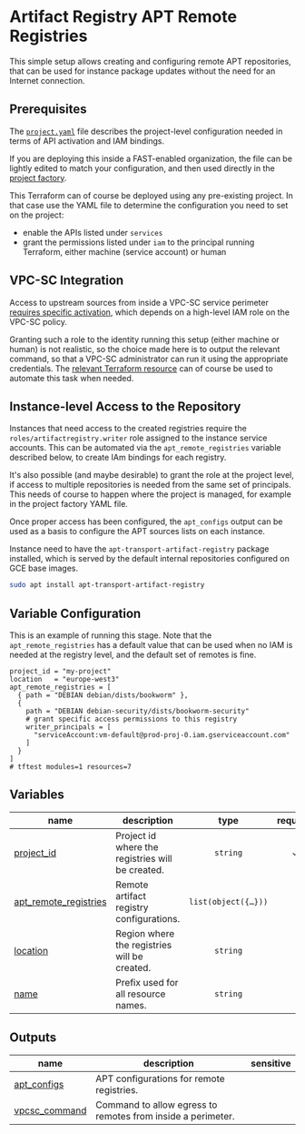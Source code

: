 # Artifact Registry APT Remote Registries

This simple setup allows creating and configuring remote APT repositories, that can be used for instance package updates without the need for an Internet connection.

## Prerequisites

The [`project.yaml`](./project.yaml) file describes the project-level configuration needed in terms of API activation and IAM bindings.

If you are deploying this inside a FAST-enabled organization, the file can be lightly edited to match your configuration, and then used directly in the [project factory](../../stages/2-project-factory/).

This Terraform can of course be deployed using any pre-existing project. In that case use the YAML file to determine the configuration you need to set on the project:

- enable the APIs listed under `services`
- grant the permissions listed under `iam` to the principal running Terraform, either machine (service account) or human

## VPC-SC Integration

Access to upstream sources from inside a VPC-SC service perimeter [requires specific activation](https://cloud.google.com/artifact-registry/docs/repositories/remote-repo#vpc), which depends on a high-level IAM role on the VPC-SC policy.

Granting such a role to the identity running this setup (either machine or human) is not realistic, so the choice made here is to output the relevant command, so that a VPC-SC administrator can run it using the appropriate credentials. The [relevant Terraform resource](https://registry.terraform.io/providers/hashicorp/google/latest/docs/resources/artifact_registry_vpcsc_config) can of course be used to automate this task when needed.

## Instance-level Access to the Repository

Instances that need access to the created registries require the `roles/artifactregistry.writer` role assigned to the instance service accounts. This can be automated via the `apt_remote_registries` variable described below, to create IAm bindings for each registry.

It's also possible (and maybe desirable) to grant the role at the project level, if access to multiple repositories is needed from the same set of principals. This needs of course to happen where the project is managed, for example in the project factory YAML file.

Once proper access has been configured, the `apt_configs` output can be used as a basis to configure the APT sources lists on each instance.

Instance need to have the `apt-transport-artifact-registry` package installed, which is served by the default internal repositories configured on GCE base images.

```bash
sudo apt install apt-transport-artifact-registry
```

## Variable Configuration

This is an example of running this stage. Note that the `apt_remote_registries` has a default value that can be used when no IAM is needed at the registry level, and the default set of remotes is fine.

```hcl
project_id = "my-project"
location   = "europe-west3"
apt_remote_registries = [
  { path = "DEBIAN debian/dists/bookworm" },
  {
    path = "DEBIAN debian-security/dists/bookworm-security"
    # grant specific access permissions to this registry
    writer_principals = [
      "serviceAccount:vm-default@prod-proj-0.iam.gserviceaccount.com"
    ]
  }
]
# tftest modules=1 resources=7
```
<!-- BEGIN TFDOC -->
## Variables

| name | description | type | required | default |
|---|---|:---:|:---:|:---:|
| [project_id](variables.tf#L56) | Project id where the registries will be created. | <code>string</code> | ✓ |  |
| [apt_remote_registries](variables.tf#L17) | Remote artifact registry configurations. | <code title="list&#40;object&#40;&#123;&#10;  path              &#61; string&#10;  writer_principals &#61; optional&#40;list&#40;string&#41;, &#91;&#93;&#41;&#10;&#125;&#41;&#41;">list&#40;object&#40;&#123;&#8230;&#125;&#41;&#41;</code> |  | <code title="&#91;&#10;  &#123; path &#61; &#34;DEBIAN debian&#47;dists&#47;bookworm&#34; &#125;,&#10;  &#123; path &#61; &#34;DEBIAN debian-security&#47;dists&#47;bookworm-security&#34; &#125;&#10;&#93;">&#91;&#8230;&#93;</code> |
| [location](variables.tf#L43) | Region where the registries will be created. | <code>string</code> |  | <code>&#34;europe-west8&#34;</code> |
| [name](variables.tf#L49) | Prefix used for all resource names. | <code>string</code> |  | <code>&#34;apt-remote&#34;</code> |

## Outputs

| name | description | sensitive |
|---|---|:---:|
| [apt_configs](outputs.tf#L23) | APT configurations for remote registries. |  |
| [vpcsc_command](outputs.tf#L33) | Command to allow egress to remotes from inside a perimeter. |  |
<!-- END TFDOC -->
